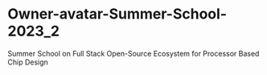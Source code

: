 # Owner-avatar-Summer-School-2023_2
Summer School on Full Stack Open-Source Ecosystem for Processor Based Chip Design
